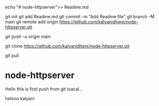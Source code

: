 echo "# node-httpserver">> Readme.md

git init
git add Readme.md
git commit -m "Add Readme file"
git branch -M main
git remote add origin https://github.com/kalyanidhere/node-httpserver.git

git push -u origin main           <!--  it is git hub branch -->

git clone https://github.com/kalyanidhere/node-httpserver.git

git pull     <!-- for getting the data -->

# node-httpserver

Hello this is first push from git loacal...


helooo kalyani